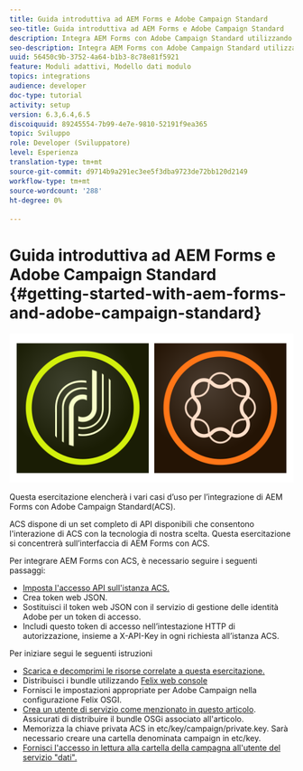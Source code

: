 ```yaml
---
title: Guida introduttiva ad AEM Forms e Adobe Campaign Standard
seo-title: Guida introduttiva ad AEM Forms e Adobe Campaign Standard
description: Integra AEM Forms con Adobe Campaign Standard utilizzando AEM Forms Form Data Model per recuperare le informazioni sul profilo della campagna ACS, ecc.
seo-description: Integra AEM Forms con Adobe Campaign Standard utilizzando AEM Forms Form Data Model per recuperare le informazioni sul profilo della campagna ACS, ecc.
uuid: 56450c9b-3752-4a64-b1b3-8c78e81f5921
feature: Moduli adattivi, Modello dati modulo
topics: integrations
audience: developer
doc-type: tutorial
activity: setup
version: 6.3,6.4,6.5
discoiquuid: 89245554-7b99-4e7e-9810-52191f9ea365
topic: Sviluppo
role: Developer (Sviluppatore)
level: Esperienza
translation-type: tm+mt
source-git-commit: d9714b9a291ec3ee5f3dba9723de72bb120d2149
workflow-type: tm+mt
source-wordcount: '288'
ht-degree: 0%

---
```



# Guida introduttiva ad AEM Forms e Adobe Campaign Standard {#getting-started-with-aem-forms-and-adobe-campaign-standard}

![formsandcampaign](assets/helpx-cards-forms.png)

Questa esercitazione elencherà i vari casi d’uso per l’integrazione di AEM Forms con Adobe Campaign Standard(ACS).

ACS dispone di un set completo di API disponibili che consentono l&#39;interazione di ACS con la tecnologia di nostra scelta. Questa esercitazione si concentrerà sull’interfaccia di AEM Forms con ACS.

Per integrare AEM Forms con ACS, è necessario seguire i seguenti passaggi:

* [Imposta l&#39;accesso API sull&#39;istanza ACS.](https://docs.campaign.adobe.com/doc/standard/en/api/ACS_API.html#setting-up-api-access)
* Crea token web JSON.
* Sostituisci il token web JSON con il servizio di gestione delle identità Adobe per un token di accesso.
* Includi questo token di accesso nell’intestazione HTTP di autorizzazione, insieme a X-API-Key in ogni richiesta all’istanza ACS.

Per iniziare segui le seguenti istruzioni

* [Scarica e decomprimi le risorse correlate a questa esercitazione.](assets/aem-forms-and-acs-bundles.zip)
* Distribuisci i bundle utilizzando [Felix web console](http://localhost:4502/system/console/bundles)
* Fornisci le impostazioni appropriate per Adobe Campaign nella configurazione Felix OSGI.
* [Crea un utente di servizio come menzionato in questo articolo](/help/forms/adaptive-forms/service-user-tutorial-develop.md). Assicurati di distribuire il bundle OSGi associato all&#39;articolo.
* Memorizza la chiave privata ACS in etc/key/campaign/private.key. Sarà necessario creare una cartella denominata campaign in etc/key.
* [Fornisci l&#39;accesso in lettura alla cartella della campagna all&#39;utente del servizio &quot;dati&quot;.](http://localhost:4502/useradmin)
